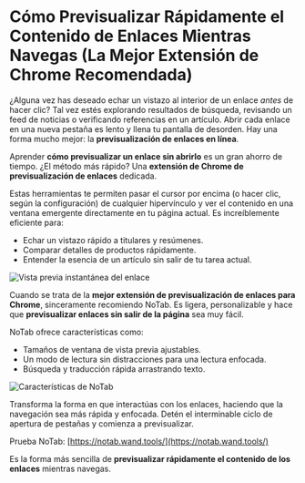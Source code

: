 # Cómo Previsualizar Rápidamente el Contenido de Enlaces Mientras Navegas (La Mejor Extensión de Chrome Recomendada)

¿Alguna vez has deseado echar un vistazo al interior de un enlace *antes* de hacer clic? Tal vez estés explorando resultados de búsqueda, revisando un feed de noticias o verificando referencias en un artículo. Abrir cada enlace en una nueva pestaña es lento y llena tu pantalla de desorden. Hay una forma mucho mejor: la **previsualización de enlaces en línea**.

Aprender **cómo previsualizar un enlace sin abrirlo** es un gran ahorro de tiempo. ¿El método más rápido? Una **extensión de Chrome de previsualización de enlaces** dedicada.

Estas herramientas te permiten pasar el cursor por encima (o hacer clic, según la configuración) de cualquier hipervínculo y ver el contenido en una ventana emergente directamente en tu página actual. Es increíblemente eficiente para:
*   Echar un vistazo rápido a titulares y resúmenes.
*   Comparar detalles de productos rápidamente.
*   Entender la esencia de un artículo sin salir de tu tarea actual.

![Vista previa instantánea del enlace](images/notab1.png)

Cuando se trata de la **mejor extensión de previsualización de enlaces para Chrome**, sinceramente recomiendo NoTab. Es ligera, personalizable y hace que **previsualizar enlaces sin salir de la página** sea muy fácil.

NoTab ofrece características como:
*   Tamaños de ventana de vista previa ajustables.
*   Un modo de lectura sin distracciones para una lectura enfocada.
*   Búsqueda y traducción rápida arrastrando texto.

![Características de NoTab](images/notab2.png)

Transforma la forma en que interactúas con los enlaces, haciendo que la navegación sea más rápida y enfocada. Detén el interminable ciclo de apertura de pestañas y comienza a previsualizar.

Prueba NoTab: [https://notab.wand.tools/](https://notab.wand.tools/)

Es la forma más sencilla de **previsualizar rápidamente el contenido de los enlaces** mientras navegas.
